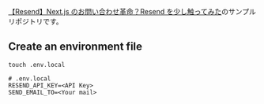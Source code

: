 [【Resend】Next.js のお問い合わせ革命？Resend を少し触ってみた](https://zenn.dev/articles/99d31749f56ea7)のサンプルリポジトリです。

## Create an environment file

```shell
touch .env.local
```

```env
# .env.local
RESEND_API_KEY=<API Key>
SEND_EMAIL_TO=<Your mail>
```
